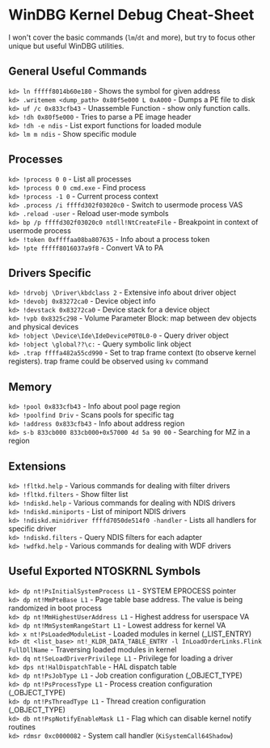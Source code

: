 # WinDBG Kernel Debug Cheat-Sheet

I won't cover the basic commands (`lm`/`dt` and more), but try to focus other unique but useful WinDBG utilities.

## General Useful Commands

`kd> ln fffff8014b60e180` - Shows the symbol for given address</br>
`kd> .writemem <dump_path> 0x80f5e000 L 0xA000` - Dumps a PE file to disk</br>
`kd> uf /c 0x833cfb43` - Unassemble Function - show only function calls.</br>
`kd> !dh 0x80f5e000` - Tries to parse a PE image header</br>
`kd> !dh -e ndis` - List export functions for loaded module</br>
`kd> lm m ndis` - Show specific module</br>

## Processes

`kd> !process 0 0` - List all processes</br>
`kd> !process 0 0 cmd.exe` - Find process</br>
`kd> !process -1 0` - Current process context</br>
`kd> .process /i ffffd302f03020c0` - Switch to usermode process VAS</br>
`kd> .reload -user` - Reload user-mode symbols</br>
`kd> bp /p ffffd302f03020c0 ntdll!NtCreateFile` - Breakpoint in context of usermode process</br>
`kd> !token 0xffffaa08ba807635` - Info about a process token</br>
`kd> !pte fffff8016037a9f8` - Convert VA to PA</br>

## Drivers Specific

`kd> !drvobj \Driver\kbdclass 2` - Extensive info about driver object</br>
`kd> !devobj 0x83272ca0` - Device object info</br>
`kd> !devstack 0x83272ca0` - Device stack for a device object</br>
`kd> !vpb 0x8325c298` - Volume Parameter Block: map between dev objects and physical devices</br>
`kd> !object \Device\Ide\IdeDeviceP0T0L0-0` - Query driver object</br>
`kd> !object \global??\c:` - Query symbolic link object</br>
`kd> .trap ffffa482a55cd990` - Set to trap frame context (to observe kernel registers). trap frame could be observed using `kv` command</br>

## Memory

`kd> !pool 0x833cfb43` - Info about pool page region</br>
`kd> !poolfind Driv` - Scans pools for specific tag</br>
`kd> !address 0x833cfb43` - Info about address region</br>
`kd> s-b 833cb000 833cb000+0x57000 4d 5a 90 00` - Searching for MZ in a region</br>

## Extensions

`kd> !fltkd.help` - Various commands for dealing with filter drivers</br>
`kd> !fltkd.filters` - Show filter list</br>
`kd> !ndiskd.help` - Various commands for dealing with NDIS drivers</br>
`kd> !ndiskd.miniports` - List of miniport NDIS drivers</br>
`kd> !ndiskd.minidriver ffffd7050de514f0 -handler` - Lists all handlers for specific driver</br>
`kd> !ndiskd.filters` - Query NDIS filters for each adapter</br>
`kd> !wdfkd.help` - Various commands for dealing with WDF drivers</br>

## Useful Exported NTOSKRNL Symbols

`kd> dp nt!PsInitialSystemProcess L1` - SYSTEM EPROCESS pointer</br>
`kd> dp nt!MmPteBase L1` - Page table base address. The value is being randomized in boot process</br>
`kd> dp nt!MmHighestUserAddress L1` - Highest address for userspace VA</br>
`kd> dp nt!MmSystemRangeStart L1` - Lowest address for kernel VA</br>
`kd> x nt!PsLoadedModuleList` - Loaded modules in kernel (_LIST_ENTRY)</br>
`kd> dt <list_base> nt!_KLDR_DATA_TABLE_ENTRY -l InLoadOrderLinks.Flink FullDllName` - Traversing loaded modules in kernel</br>
`kd> dq nt!SeLoadDriverPrivilege L1` - Privilege for loading a driver</br>
`kd> dps nt!HalDispatchTable` - HAL dispatch table</br>
`kd> dp nt!PsJobType L1` - Job creation configuration (_OBJECT_TYPE)</br>
`kd> dp nt!PsProcessType L1` - Process creation configuration (_OBJECT_TYPE)</br>
`kd> dp nt!PsThreadType L1` - Thread creation configuration (_OBJECT_TYPE)</br>
`kd> db nt!PspNotifyEnableMask L1` - Flag which can disable kernel notify routines</br>
`kd> rdmsr 0xc0000082` - System call handler (`KiSystemCall64Shadow`)</br>
